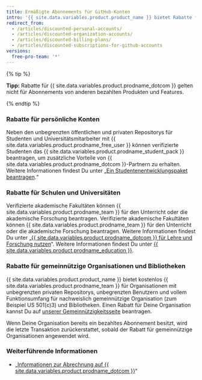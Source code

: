 ```yaml
---
title: Ermäßigte Abonnements für GitHub-Konten
intro: '{{ site.data.variables.product.product_name }} bietet Rabatte für Studenten, Lehrer, Bildungseinrichtungen, gemeinnützige Organisationen und Bibliotheken.'
redirect_from:
  - /articles/discounted-personal-accounts/
  - /articles/discounted-organization-accounts/
  - /articles/discounted-billing-plans/
  - /articles/discounted-subscriptions-for-github-accounts
versions:
  free-pro-team: '*'
---
```


{% tip %}

**Tipp:** Rabatte für {{ site.data.variables.product.prodname_dotcom }} gelten nicht für Abonnements von anderen bezahlten Produkten und Features.

{% endtip %}

### Rabatte für persönliche Konten

Neben den unbegrenzten öffentlichen und privaten Repositorys für Studenten und Universitätsmitarbeiter mit {{ site.data.variables.product.prodname_free_user }} können verifizierte Studenten das {{ site.data.variables.product.prodname_student_pack }} beantragen, um zusätzliche Vorteile von {{ site.data.variables.product.prodname_dotcom }}-Partnern zu erhalten. Weitere Informationen findest Du unter „[Ein Studentenentwicklungspaket beantragen](/articles/applying-for-a-student-developer-pack).“

### Rabatte für Schulen und Universitäten

Verifizierte akademische Fakultäten können {{ site.data.variables.product.prodname_team }} für den Unterricht oder die akademische Forschung beantragen. Verifizierte akademische Fakultäten können {{ site.data.variables.product.prodname_team }} für den Unterricht oder die akademische Forschung beantragen. Weitere Informationen findest Du unter „[{{ site.data.variables.product.prodname_dotcom }} für Lehre und Forschung nutzen](/articles/using-github-in-your-classroom-and-research)“. Weitere Informationen findest Du unter [{{ site.data.variables.product.prodname_education }}](https://education.github.com/).

### Rabatte für gemeinnützige Organisationen und Bibliotheken

{{ site.data.variables.product.product_name }} bietet kostenlos {{ site.data.variables.product.prodname_team }} für Organisationen mit unbegrenzten privaten Repositorys, unbegrenzten Benutzern und vollem Funktionsumfang für nachweislich gemeinnützige Organisation (zum Beispiel US 501(c)3) und Bibliotheken. Einen Rabatt für Deine Organisation kannst Du auf [unserer Gemeinnützigkeitsseite](https://github.com/nonprofit) beantragen.

Wenn Deine Organisation bereits ein bezahltes Abonnement besitzt, wird die letzte Transaktion zurückerstattet, sobald der Rabatt für gemeinnützige Organisationen angewendet wird.

### Weiterführende Informationen

- „[Informationen zur Abrechnung auf {{ site.data.variables.product.prodname_dotcom }}](/articles/about-billing-on-github)“
